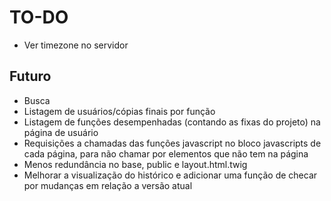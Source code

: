 # TO-DO

- Ver timezone no servidor

## Futuro

- Busca
- Listagem de usuários/cópias finais por função
- Listagem de funções desempenhadas (contando as fixas do projeto) na página de usuário
- Requisições a chamadas das funções javascript no bloco javascripts de cada página, para não chamar por elementos que não tem na página
- Menos redundância no base, public e layout.html.twig
- Melhorar a visualização do histórico e adicionar uma função de checar por mudanças em relação a versão atual
